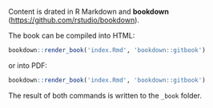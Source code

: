 Content is drated in R Markdown and **bookdown** (https://github.com/rstudio/bookdown).

The book can be compiled into HTML:

```r
bookdown::render_book('index.Rmd', 'bookdown::gitbook')
```

or into PDF:

```r
bookdown::render_book('index.Rmd', 'bookdown::gitbook')
```

The result of both commands is written to the `_book` folder.
